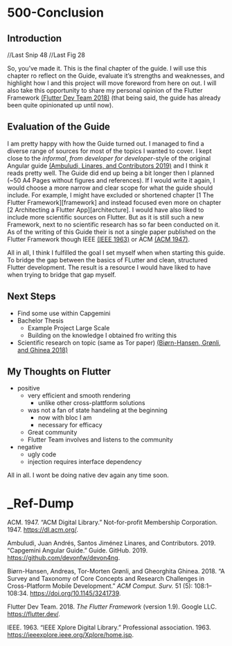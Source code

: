 # 500-Conclusion

## Introduction

//Last Snip 48
//Last Fig 28

So, you’ve made it. This is the final chapter of the guide. I will use this chapter ro reflect on the Guide, evaluate it’s strengths and weaknesses, and highlight how I and this project will move foreword from here on out. I will also take this opportunity to share my personal opinion of the Flutter Framework [(Flutter Dev Team 2018)](https://flutter.dev/) (that being said, the guide has already been quite opinionated up until now).

## Evaluation of the Guide

I am pretty happy with how the Guide turned out. I managed to find a diverse range of sources for most of the topics I wanted to cover. I kept close to the *informal*, *from developer for developer*-style of the original Angular guide [(Ambuludi, Linares, and Contributors 2019)](https://github.com/devonfw/devon4ng) and I think it reads pretty well. The Guide did end up being a bit longer then I planned (\~50 A4 Pages without figures and references). If I would write it again, I would choose a more narrow and clear scope for what the guide should include. For example, I might have excluded or shortened chapter \[1 The Flutter Framework\]\[framework\] and instead focused even more on chapter \[2 Architecting a Flutter App\]\[architecture\]. I would have also liked to include more scientific sources on Flutter. But as it is still such a new Framework, next to no scientific research has so far been conducted on it. As of the writing of this Guide their is not a single paper published on the Flutter Framework though IEEE [(IEEE 1963)](https://ieeexplore.ieee.org/Xplore/home.jsp) or ACM [(ACM 1947)](https://dl.acm.org/).

All in all, I think I fulfilled the goal I set myself when when starting this guide. To bridge the gap between the basics of FLutter and clean, structured Flutter development. The result is a resource I would have liked to have when trying to bridge that gap myself.

## Next Steps

  - Find some use within Capgemini
  - Bachelor Thesis
      - Example Project Large Scale
      - Building on the knowledge I obtained fro writing this
  - Scientific research on topic (same as Tor paper) [(Biørn-Hansen, Grønli, and Ghinea 2018)](http://doi.acm.org/10.1145/3241739)

## My Thoughts on Flutter

  - positive
      - very efficient and smooth rendering
          - unlike other cross-plattform solutions
      - was not a fan of state handeling at the beginning
          - now with bloc I am
          - necessary for efficacy
      - Great community
      - Flutter Team involves and listens to the community
  - negative
      - ugly code
      - injection requires interface dependency

All in all. I wont be doing native dev again any time soon.

# \_Ref-Dump

<div id="refs" class="references">

<div id="ref-acmACMDigitalLibrary1947">

ACM. 1947. “ACM Digital Library.” Not-for-profit Membership Corporation. 1947. <https://dl.acm.org/>.

</div>

<div id="ref-ambuludiCapgeminiAngularGuide2019">

Ambuludi, Juan Andrés, Santos Jiménez Linares, and Contributors. 2019. “Capgemini Angular Guide.” Guide. GitHub. 2019. <https://github.com/devonfw/devon4ng>.

</div>

<div id="ref-biorn-hansenSurveyTaxonomyCore2018">

Biørn-Hansen, Andreas, Tor-Morten Grønli, and Gheorghita Ghinea. 2018. “A Survey and Taxonomy of Core Concepts and Research Challenges in Cross-Platform Mobile Development.” *ACM Comput. Surv.* 51 (5): 108:1–108:34. <https://doi.org/10.1145/3241739>.

</div>

<div id="ref-flutterdevteamFlutterFramework2018">

Flutter Dev Team. 2018. *The Flutter Framework* (version 1.9). Google LLC. <https://flutter.dev/>.

</div>

<div id="ref-ieeeIEEEXploreDigital1963">

IEEE. 1963. “IEEE Xplore Digital Library.” Professional association. 1963. <https://ieeexplore.ieee.org/Xplore/home.jsp>.

</div>

</div>
